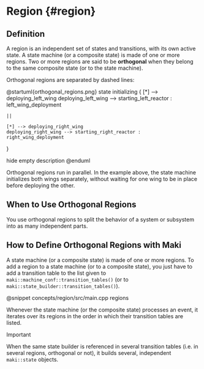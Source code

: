 # Region {#region}

## Definition

A region is an independent set of states and transitions, with its own active state. A state machine (or a composite state) is made of one or more regions. Two or more regions are said to be **orthogonal** when they belong to the same composite state (or to the state machine).

Orthogonal regions are separated by dashed lines:

@startuml{orthogonal_regions.png}
state initializing {
    [*] --> deploying_left_wing
    deploying_left_wing --> starting_left_reactor : left_wing_deployment

    ||

    [*] --> deploying_right_wing
    deploying_right_wing --> starting_right_reactor : right_wing_deployment
}

hide empty description
@enduml

Orthogonal regions run in parallel. In the example above, the state machine initializes both wings separately, without waiting for one wing to be in place before deploying the other.

## When to Use Orthogonal Regions

You use orthogonal regions to split the behavior of a system or subsystem into as many independent parts.

## How to Define Orthogonal Regions with Maki

A state machine (or a composite state) is made of one or more regions. To add a region to a state machine (or to a composite state), you just have to add a transition table to the list given to `maki::machine_conf::transition_tables()` (or to `maki::state_builder::transition_tables()`).

@snippet concepts/region/src/main.cpp regions

Whenever the state machine (or the composite state) processes an event, it iterates over its regions in the order in which their transition tables are listed.

> [!important]
> When the same state builder is referenced in several transition tables (i.e. in several regions, orthogonal or not), it builds several, independent `maki::state` objects.
